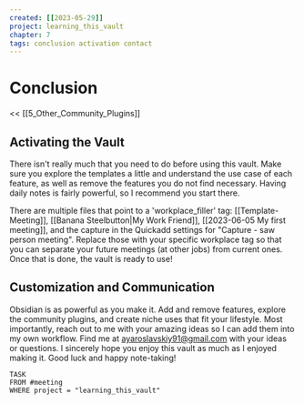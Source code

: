 ```yaml
---
created: [[2023-05-29]]
project: learning_this_vault
chapter: 7
tags: conclusion activation contact
---
```

# Conclusion
<< [[5_Other_Community_Plugins]]

## Activating the Vault
There isn't really much that you need to do before using this vault. Make sure you explore the templates a little and understand the use case of each feature, as well as remove the features you do not find necessary. Having daily notes is fairly powerful, so I recommend you start there.

There are multiple files that point to a 'workplace_filler' tag: [[Template-Meeting]], [[Banana Steelbutton|My Work Friend]], [[2023-06-05 My first meeting]], and the capture in the Quickadd settings for "Capture - saw person meeting". Replace those with your specific workplace tag so that you can separate your future meetings (at other jobs) from current ones. Once that is done, the vault is ready to use!

## Customization and Communication
Obsidian is as powerful as you make it. Add and remove features, explore the community plugins, and create niche uses that fit your lifestyle. Most importantly, reach out to me with your amazing ideas so I can add them into my own workflow. Find me at ayaroslavskiy91@gmail.com with your ideas or questions. I sincerely hope you enjoy this vault as much as I enjoyed making it. Good luck and happy note-taking!

```dataview
TASK
FROM #meeting 
WHERE project = "learning_this_vault"
```
